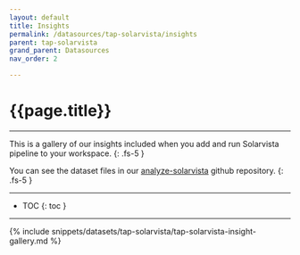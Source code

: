 ```yaml
---
layout: default
title: Insights
permalink: /datasources/tap-solarvista/insights
parent: tap-solarvista
grand_parent: Datasources
nav_order: 2

---
```


# {{page.title}}

---

This is a gallery of our insights included when you add and run Solarvista pipeline to your workspace.
{: .fs-5 }

You can see the dataset files in our [analyze-solarvista](https://github.com/Matatika/analyze-solarvista) github repository.
{: .fs-5 }

---

- TOC
{: toc }

---

{% include snippets/datasets/tap-solarvista/tap-solarvista-insight-gallery.md %}
